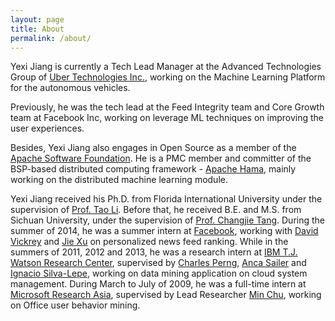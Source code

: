 ```yaml
---
layout: page
title: About
permalink: /about/
---
```

Yexi Jiang is currently a Tech Lead Manager at the Advanced Technologies Group of <a href='http://www.uber.com'>Uber Technologies Inc.</a>, working on the Machine Learning Platform for the autonomous vehicles.

Previously, he was the tech lead at the Feed Integrity team and Core Growth team at Facebook Inc, working on leverage ML techniques on improving the user experiences.

Besides, Yexi Jiang also engages in Open Source as a member of the <a href='http://apache.org'>Apache Software Foundation</a>. He is a PMC member and committer of the BSP-based distributed computing framework - <a href='http://hama.apache.org'>Apache Hama</a>, mainly working on the distributed machine learning module.

Yexi Jiang received his Ph.D. from Florida International University under the supervision of <a href="http://users.cs.fiu.edu/~taoli/" target="_blank">Prof. Tao Li</a>. 
                  Before that, he received B.E. and M.S. from Sichuan University, 
                  under the supervision of <a href="http://teacher.scu.edu.cn/ftp_teacher0/chjtang/eng/tang.htm" target="_blank">Prof. Changjie Tang</a>.
									During the summer of 2014, he was a summer intern at <a href="www.facebook.com" target="_blank">Facebook</a>, 
									working with <a href="http://ai.stanford.edu/~dvickrey/" target="_blank">David Vickrey</a> and
									<a href="http://www.linkedin.com/pub/jie-jeffrey-xu/21/58a/18" target="_blank">Jie Xu</a> on personalized news feed ranking.
                  While in the summers of 2011, 2012 and 2013, 
                  he was a research intern at <a href="http://www.watson.ibm.com/" target="_blank">IBM T.J. Watson Research Center</a>, 
                  supervised by <a href="http://domino.research.ibm.com/comm/research_people.nsf/pages/perng.index.html" target="_blank">Charles
                    Perng</a>, <a href="http://www.linkedin.com/pub/anca-sailer/7/343/83b" target="_blank">Anca
                    Sailer</a> and <a href="http://researcher.watson.ibm.com/researcher/view.php?person=us-isilval" target="_blank">Ignacio
                    Silva-Lepe</a>, working on data mining application on cloud system management. During March to July of 2009, he was a full-time intern
                  at <a href="http://research.microsoft.com/en-us/labs/asia/">Microsoft Research Asia</a>, 
									supervised by Lead Researcher <a href="https://www.linkedin.com/in/min-chu-336a9111/" target="_blank">Min Chu</a>, 
									working on Office user behavior mining. 
